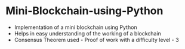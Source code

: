# Mini-Blockchain-using-Python

* Implementation of a mini blockchain using Python
* Helps in easy understanding of the working of a blockchain
* Consensus Theorem used - Proof of work with a difficulty level - 3
